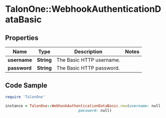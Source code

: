 # TalonOne::WebhookAuthenticationDataBasic

## Properties

Name | Type | Description | Notes
------------ | ------------- | ------------- | -------------
**username** | **String** | The Basic HTTP username. | 
**password** | **String** | The Basic HTTP password. | 

## Code Sample

```ruby
require 'TalonOne'

instance = TalonOne::WebhookAuthenticationDataBasic.new(username: null,
                                 password: null)
```


